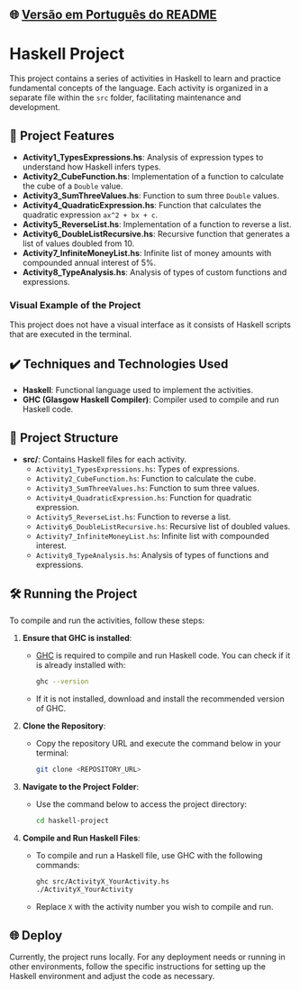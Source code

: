 ## 🌐 [Versão em Português do README](README.md)

# Haskell Project

This project contains a series of activities in Haskell to learn and practice fundamental concepts of the language. Each activity is organized in a separate file within the `src` folder, facilitating maintenance and development.

## 🔨 Project Features

- **Activity1_TypesExpressions.hs**: Analysis of expression types to understand how Haskell infers types.
- **Activity2_CubeFunction.hs**: Implementation of a function to calculate the cube of a `Double` value.
- **Activity3_SumThreeValues.hs**: Function to sum three `Double` values.
- **Activity4_QuadraticExpression.hs**: Function that calculates the quadratic expression `ax^2 + bx + c`.
- **Activity5_ReverseList.hs**: Implementation of a function to reverse a list.
- **Activity6_DoubleListRecursive.hs**: Recursive function that generates a list of values doubled from 10.
- **Activity7_InfiniteMoneyList.hs**: Infinite list of money amounts with compounded annual interest of 5%.
- **Activity8_TypeAnalysis.hs**: Analysis of types of custom functions and expressions.

### Visual Example of the Project

This project does not have a visual interface as it consists of Haskell scripts that are executed in the terminal.

## ✔️ Techniques and Technologies Used

- **Haskell**: Functional language used to implement the activities.
- **GHC (Glasgow Haskell Compiler)**: Compiler used to compile and run Haskell code.

## 📁 Project Structure

- **src/**: Contains Haskell files for each activity.
    - `Activity1_TypesExpressions.hs`: Types of expressions.
    - `Activity2_CubeFunction.hs`: Function to calculate the cube.
    - `Activity3_SumThreeValues.hs`: Function to sum three values.
    - `Activity4_QuadraticExpression.hs`: Function for quadratic expression.
    - `Activity5_ReverseList.hs`: Function to reverse a list.
    - `Activity6_DoubleListRecursive.hs`: Recursive list of doubled values.
    - `Activity7_InfiniteMoneyList.hs`: Infinite list with compounded interest.
    - `Activity8_TypeAnalysis.hs`: Analysis of types of functions and expressions.

## 🛠️ Running the Project

To compile and run the activities, follow these steps:

1. **Ensure that GHC is installed**:
    - [GHC](https://www.haskell.org/ghc/) is required to compile and run Haskell code. You can check if it is already installed with:

      ```bash
      ghc --version
      ```

    - If it is not installed, download and install the recommended version of GHC.

2. **Clone the Repository**:
    - Copy the repository URL and execute the command below in your terminal:

      ```bash
      git clone <REPOSITORY_URL>
      ```

3. **Navigate to the Project Folder**:
    - Use the command below to access the project directory:

      ```bash
      cd haskell-project
      ```

4. **Compile and Run Haskell Files**:
    - To compile and run a Haskell file, use GHC with the following commands:

      ```bash
      ghc src/ActivityX_YourActivity.hs
      ./ActivityX_YourActivity
      ```

    - Replace `X` with the activity number you wish to compile and run.

## 🌐 Deploy

Currently, the project runs locally. For any deployment needs or running in other environments, follow the specific instructions for setting up the Haskell environment and adjust the code as necessary.
